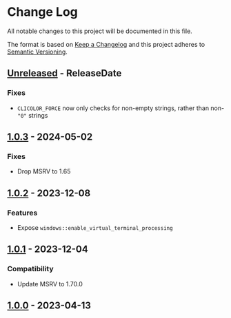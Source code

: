 # Change Log
All notable changes to this project will be documented in this file.

The format is based on [Keep a Changelog](http://keepachangelog.com/)
and this project adheres to [Semantic Versioning](http://semver.org/).

<!-- next-header -->
## [Unreleased] - ReleaseDate

### Fixes

- `CLICOLOR_FORCE` now only checks for non-empty strings, rather than non-`"0"` strings

## [1.0.3] - 2024-05-02

### Fixes

- Drop MSRV to 1.65

## [1.0.2] - 2023-12-08

### Features

- Expose `windows::enable_virtual_terminal_processing`

## [1.0.1] - 2023-12-04

### Compatibility

- Update MSRV to 1.70.0

## [1.0.0] - 2023-04-13

<!-- next-url -->
[Unreleased]: https://github.com/rust-cli/anstyle/compare/anstyle-query-v1.0.3...HEAD
[1.0.3]: https://github.com/rust-cli/anstyle/compare/anstyle-query-v1.0.2...anstyle-query-v1.0.3
[1.0.2]: https://github.com/rust-cli/anstyle/compare/anstyle-query-v1.0.1...anstyle-query-v1.0.2
[1.0.1]: https://github.com/rust-cli/anstyle/compare/anstyle-query-v1.0.0...anstyle-query-v1.0.1
[1.0.0]: https://github.com/rust-cli/anstyle/compare/c4423c1...anstyle-query-v1.0.0
